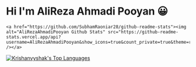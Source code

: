 # Hi I'm AliReza Ahmadi Pooyan 😀

    <a href="https://github.com/SubhamRaoniar28/github-readme-stats"><img alt="AliRezaAhmadiPooyan Github Stats" src="https://github-readme-stats.vercel.app/api?username=AliRezaAhmadiPooyan&show_icons=true&count_private=true&theme=react&hide_border=true&bg_color=0D1117" /></a>
  <a href="https://github.com/AliRezaAhmadiPooyan/github-readme-stats"><img alt="Krishanvyshak's Top Languages" src="https://github-readme-stats.vercel.app/api/top-langs/?username=krishnavyshak&langs_count=100&count_private=true&layout=compact&theme=react&hide_border=true&bg_color=0D1117" /></a>

